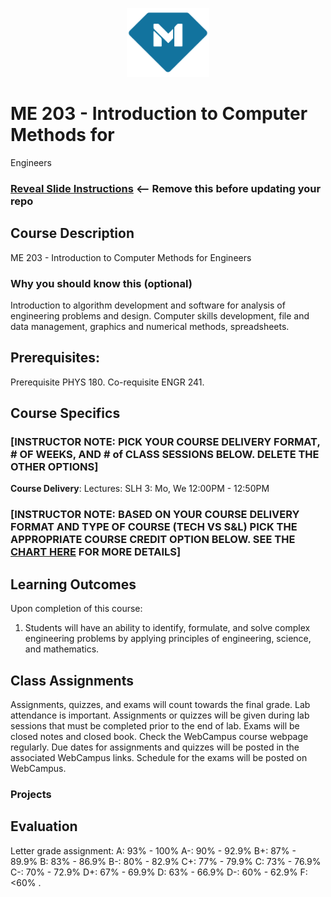 <p align="center">
  <a href="https://www.makeschool.com">
      <img alt="Make School Logo" src="./Web/logo-icononly.svg" height="110">
  </a>
</p>

# ME 203 - Introduction to Computer Methods for
Engineers

### [Reveal Slide Instructions](./Reveal/README.md) <-- Remove this before updating your repo

## Course Description

ME 203 - Introduction to Computer Methods for
Engineers

### Why you should know this (optional)

Introduction to algorithm development and software for analysis of engineering problems and
design. Computer skills development, file and data management, graphics and numerical methods,
spreadsheets.

## Prerequisites:  
Prerequisite PHYS 180.
Co-requisite ENGR 241.

## Course Specifics

### **[INSTRUCTOR NOTE: PICK YOUR COURSE DELIVERY FORMAT, # OF WEEKS, AND # of CLASS SESSIONS BELOW. DELETE THE OTHER OPTIONS]**

**Course Delivery**: Lectures: SLH 3: Mo, We 12:00PM - 12:50PM

### **[INSTRUCTOR NOTE: BASED ON YOUR COURSE DELIVERY FORMAT AND TYPE OF COURSE (TECH VS S&L) PICK THE APPROPRIATE COURSE CREDIT OPTION BELOW. SEE THE [CHART HERE](https://docs.google.com/document/d/1r9QY5jGyChmMwHsTh1cW9ipyONnpJjg_Y_9t3_M2Ahc/edit?ts=60898720) FOR MORE DETAILS]**


## Learning Outcomes

Upon completion of this course:
1. Students will have an ability to identify, formulate, and solve complex engineering problems by
applying principles of engineering, science, and mathematics.


## Class Assignments

Assignments, quizzes, and exams will count towards the final grade. Lab attendance is important.
Assignments or quizzes will be given during lab sessions that must be completed prior to the end of
lab. Exams will be closed notes and closed book. Check the WebCampus course webpage regularly.
Due dates for assignments and quizzes will be posted in the associated WebCampus links. Schedule
for the exams will be posted on WebCampus.


### Projects



## Evaluation

Letter grade assignment:
A: 93% - 100%
A-: 90% - 92.9%
B+: 87% - 89.9%
B: 83% - 86.9%
B-: 80% - 82.9%
C+: 77% - 79.9%
C: 73% - 76.9%
C-: 70% - 72.9%
D+: 67% - 69.9%
D: 63% - 66.9%
D-: 60% - 62.9%
F: <60%
.



